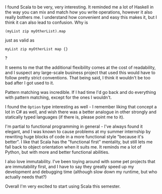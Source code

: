 I found Scala to be very, very interesting.  It reminded me a lot of Haskell in 
the way you can mix and match how you write operations, however it also really
bothers me.  I understand how convenient and easy this makes it, but I think it
can also lead to confusion.  Why is

```
(myList zip myOtherList).map
```

just as valid as

```
myList zip myOtherList map {}
```

?

It seems to me that the additional flexibility comes at the cost of readability,
and I suspect any large-scale business project that used this would have to 
follow pretty strict conventions.  That being said, I think it wouldn't be too
bad after I got used to it.

Pattern matching was incredible.  If I had time I'd go back and do everything
with pattern matching, except for the ones I wouldn't.  

I found the `Option` type interesting as well - I remember liking that concept a
lot in C# as well, and wish there was a better analogue in other strongly and 
statically typed languages (if there is, please point me to it).  

I'm partial to functional programming in general - I've always found it elegant,
and I was known to cause problems at my summer internship by rewriting huge 
blocks of code in a more functional style "because it's better".  I like that 
Scala has the "functional first" mentality, but still lets me fall back to 
object orientation when it suits me.  It reminds me a lot of Python, but with 
more and better functional abilities.

I also love immutability.  I've been toying around with some pet projects that 
are immutability first, and I have to say they greatly speed up my development
and debugging time (although slow down my runtime, but who actually needs that?)

Overall I'm very excited to start using Scala this semester.
